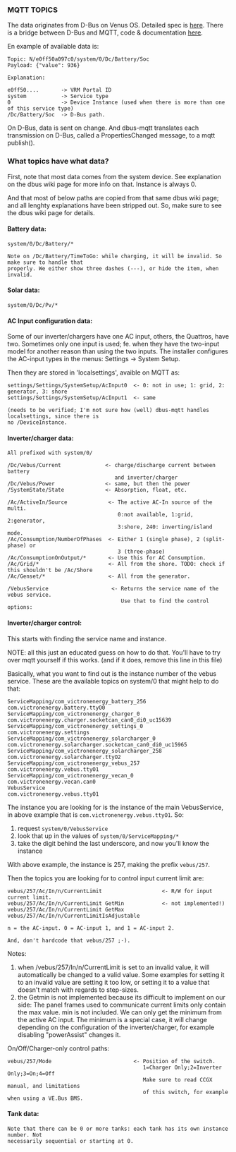 ### MQTT TOPICS

The data originates from D-Bus on Venus OS. Detailed spec is
[here](https://github.com/victronenergy/venus/wiki/dbus). There
is a bridge between D-Bus and MQTT, code & documentation
[here](https://github.com/victronenergy/dbus-mqtt).

En example of available data is:

```
Topic: N/e0ff50a097c0/system/0/Dc/Battery/Soc
Payload: {"value": 936}

Explanation:

e0ff50....       -> VRM Portal ID
system           -> Service type
0                -> Device Instance (used when there is more than one of this service type)
/Dc/Battery/Soc  -> D-Bus path.
```

On D-Bus, data is sent on change. And dbus-mqtt translates each transmission on D-Bus, called
a PropertiesChanged message, to a mqtt publish().

### What topics have what data?

First, note that most data comes from the system device. See explanation on the dbus wiki page
for more info on that. Instance is always 0.

And that most of below paths are copied from that same dbus wiki page; and all lenghty explanations
have been stripped out. So, make sure to see the dbus wiki page for details.

#### Battery data:
```
system/0/Dc/Battery/*

Note on /Dc/Battery/TimeToGo: while charging, it will be invalid. So make sure to handle that
properly. We either show three dashes (---), or hide the item, when invalid.
```

#### Solar data:
```
system/0/Dc/Pv/*
```

#### AC Input configuration data:
Some of our inverter/chargers have one AC input, others, the Quattros, have two. Sometimes only
one input is used; fe. when they have the two-input model for another reason than using the two
inputs. The installer configures the AC-input types in the menus: Settings -> System Setup.

Then they are stored in 'localsettings', avaible on MQTT as:
```
settings/Settings/SystemSetup/AcInput0  <- 0: not in use; 1: grid, 2: generator, 3: shore
settings/Settings/SystemSetup/AcInput1  <- same

(needs to be verified; I'm not sure how (well) dbus-mqtt handles localsettings, since there is
no /DeviceInstance.
```

#### Inverter/charger data:
```
All prefixed with system/0/

/Dc/Vebus/Current              <- charge/discharge current between battery
                                  and inverter/charger
/Dc/Vebus/Power                <- same, but then the power
/SystemState/State             <- Absorption, float, etc.

/Ac/ActiveIn/Source             <- The active AC-In source of the multi.
                                   0:not available, 1:grid, 2:generator,
                                   3:shore, 240: inverting/island mode.
/Ac/Consumption/NumberOfPhases  <- Either 1 (single phase), 2 (split-phase) or
                                   3 (three-phase)
/Ac/ConsumptionOnOutput/*       <- Use this for AC Consumption.
/Ac/Grid/*                      <- All from the shore. TODO: check if this shouldn't be /Ac/Shore
/Ac/Genset/*                    <- All from the generator.

/VebusService                    <- Returns the service name of the vebus service.
                                    Use that to find the control options:
```

#### Inverter/charger control:

This starts with finding the service name and instance.

NOTE: all this just an educated guess on how to do that. You'll have to try over mqtt yourself if this works.
(and if it does, remove this line in this file)

Basically, what you want to find out is the instance number of the vebus service. These are
the available topics on system/0 that might help to do that:
```
ServiceMapping/com_victronenergy_battery_256                                   com.victronenergy.battery.ttyO0
ServiceMapping/com_victronenergy_charger_0                com.victronenergy.charger.socketcan_can0_di0_uc15639
ServiceMapping/com_victronenergy_settings_0                                         com.victronenergy.settings
ServiceMapping/com_victronenergy_solarcharger_0      com.victronenergy.solarcharger.socketcan_can0_di0_uc15965
ServiceMapping/com_victronenergy_solarcharger_258                         com.victronenergy.solarcharger.ttyO2
ServiceMapping/com_victronenergy_vebus_257                                       com.victronenergy.vebus.ttyO1
ServiceMapping/com_victronenergy_vecan_0                                          com.victronenergy.vecan.can0
VebusService                                                                     com.victronenergy.vebus.ttyO1
```

The instance you are looking for is the instance of the main VebusService, in above example that is
`com.victronenergy.vebus.ttyO1`. So:

1. request `system/0/VebusService`
2. look that up in the values of `system/0/ServiceMapping/*`
3. take the digit behind the last underscore, and now you'll know the instance

With above example, the instance is 257, making the prefix `vebus/257`.

Then the topics you are looking for to control input current limit are:
```
vebus/257/Ac/In/n/CurrentLimit                   <- R/W for input current limit.
vebus/257/Ac/In/n/CurrentLimit GetMin            <- not implemented!)
vebus/257/Ac/In/n/CurrentLimit GetMax
vebus/257/Ac/In/n/CurrentLimitIsAdjustable

n = the AC-input. 0 = AC-input 1, and 1 = AC-input 2.

And, don't hardcode that vebus/257 ;-).
```

Notes:
1. when /vebus/257/In/n/CurrentLimit is set to an invalid value, it will automatically
be changed to a valid value. Some examples for setting it to an invalid value are
setting it too low, or setting it to a value that doesn't match with regards to step-sizes.
2. the Getmin is not implemented because its difficult to implement on our side: The
panel frames used to communicate current limits only  contain the max value. min is not
included. We can only get the minimum from the active AC input. The minimum is a special
case, it will change depending on the configuration of the inverter/charger, for example
disabling "powerAssist" changes it.

On/Off/Charger-only control paths:
```
vebus/257/Mode                          <- Position of the switch.
                                           1=Charger Only;2=Inverter Only;3=On;4=Off
                                           Make sure to read CCGX manual, and limitations
                                           of this switch, for example when using a VE.Bus BMS.
```

#### Tank data:
```
Note that there can be 0 or more tanks: each tank has its own instance number. Not
necessarily sequential or starting at 0.
```
